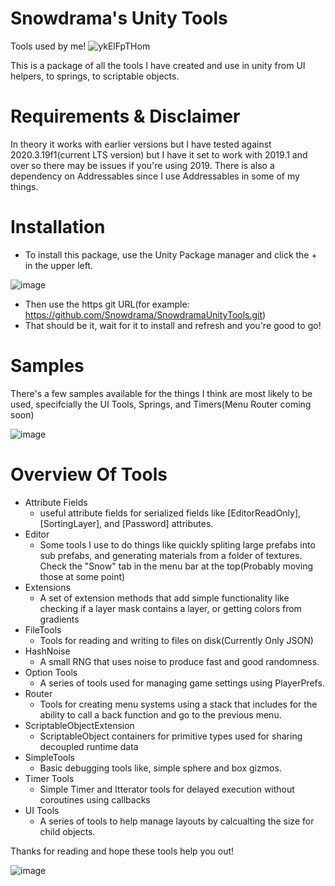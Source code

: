# Snowdrama's Unity Tools
Tools used by me!
![ykElFpTHom](https://user-images.githubusercontent.com/1271916/139389738-85ce0655-9dbe-46eb-8d38-de1ebcc34131.gif)

This is a package of all the tools I have created and use in unity from UI helpers, to springs, to scriptable objects.

# Requirements & Disclaimer
In theory it works with earlier versions but I have tested against 2020.3.19f1(current LTS version) but I have it set to work with 2019.1 and over so there may be issues if you're using 2019. There is also a dependency on Addressables since I use Addressables in some of my things.  

# Installation
* To install this package, use the Unity Package manager and click the + in the upper left.

![image](https://user-images.githubusercontent.com/1271916/139389113-88e7b032-0f93-42b2-ad80-10700baca435.png)
* Then use the https git URL(for example: https://github.com/Snowdrama/SnowdramaUnityTools.git)
* That should be it, wait for it to install and refresh and you're good to go!

# Samples
There's a few samples available for the things I think are most likely to be used, specifcially the UI Tools, Springs, and Timers(Menu Router coming soon)

![image](https://user-images.githubusercontent.com/1271916/139389332-5703d3ba-c155-471b-8bb4-f4110a5fa4a4.png)

# Overview Of Tools
* Attribute Fields
    * useful attribute fields for serialized fields like [EditorReadOnly], [SortingLayer], and [Password] attributes.
* Editor
    * Some tools I use to do things like quickly spliting large prefabs into sub prefabs, and generating materials from a folder of textures. Check the "Snow" tab in the menu bar at the top(Probably moving those at some point)
* Extensions
    * A set of extension methods that add simple functionality like checking if a layer mask contains a layer, or getting colors from gradients
* FileTools
    * Tools for reading and writing to files on disk(Currently Only JSON)
* HashNoise
    * A small RNG that uses noise to produce fast and good randomness. 
* Option Tools
    * A series of tools used for managing game settings using PlayerPrefs.
* Router
    * Tools for creating menu systems using a stack that includes for the ability to call a back function and go to the previous menu.
* ScriptableObjectExtension 
    * ScriptableObject containers for primitive types used for sharing decoupled runtime data 
* SimpleTools 
    * Basic debugging tools like, simple sphere and box gizmos.
* Timer Tools 
    * Simple Timer and Itterator tools for delayed execution without coroutines using callbacks
* UI Tools 
    * A series of tools to help manage layouts by calcualting the size for child objects.

Thanks for reading and hope these tools help you out!

![image](https://user-images.githubusercontent.com/1271916/139389860-e7517bf4-fb2c-4201-915c-c90d1935e7a2.png)

